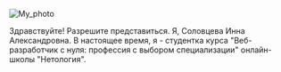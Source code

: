 ![My_photo](https://disk.yandex.ru/i/MK0CtJTMjGudLQ)

Здравствуйте!
Разрешите представиться. Я, Соловцева Инна Александровна. В настоящее время, я - студентка курса "Веб-разработчик с нуля: профессия с выбором специализации" онлайн-школы "Нетология".
